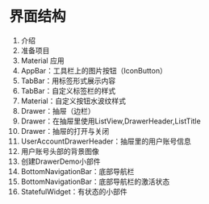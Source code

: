 # 界面结构

1. 介绍
2. 准备项目
3. Material 应用
4. AppBar：工具栏上的图片按钮（IconButton）
5. TabBar：用标签形式展示内容
6. TabBar：自定义标签栏的样式
7. Material：自定义按钮水波纹样式
8. Drawer：抽屉（边栏）
9. Drawer：在抽屉里使用ListView,DrawerHeader,ListTitle
10. Drawer：抽屉的打开与关闭
11. UserAccountDrawerHeader：抽屉里的用户账号信息
12. 用户账号头部的背景图像
13. 创建DrawerDemo小部件
14. BottomNavigationBar：底部导航栏
15. BottomNavigationBar：底部导航栏的激活状态
16. StatefulWidget：有状态的小部件
